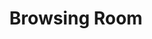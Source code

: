 ---
pid: '84'
_date: between 1934 and 2009
derivativo_link: https://derivativo-2.library.columbia.edu/iiif/2/ldpd:341202/
dlc_link: https://dlc.library.columbia.edu/catalog/cul:qv9s4mw70f
format: photographs
iiif_json: https://derivativo-2.library.columbia.edu/iiif/2/ldpd:341202/info.json
_name: 
native_jpg: https://derivativo-2.library.columbia.edu/iiif/2/ldpd:341202/full/!768,768/0/native.jpg
shelf_location: Box no. Box 162, Folder no. Folder 9 (Buildings & Grounds - Morningside
  - Butler Library, Browsing Room), Historical Photograph Collection
subjects: Academic libraries; New York (N.Y.); Butler Library
summary: View of students in Butler Library's Browsing Room.
title: Browsing Room
permalink: /photos/84/
layout: photo-page
---